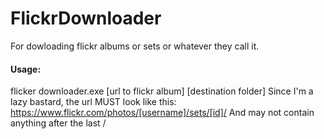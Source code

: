 # FlickrDownloader
For dowloading flickr albums or sets or whatever they call it.

#### Usage:
flicker downloader.exe [url to flickr album] [destination folder]
Since I'm a lazy bastard, the url MUST look like this:
https://www.flickr.com/photos/[username]/sets/[id]/
And may not contain anything after the last /
